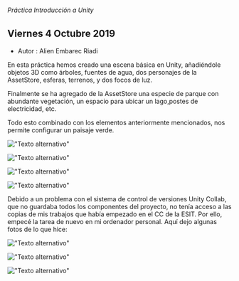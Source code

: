 
###### Práctica Introducción a Unity

## Viernes 4 Octubre 2019

* Autor : Alien Embarec Riadi

En esta práctica hemos creado una escena básica en Unity, añadiéndole objetos 3D como árboles, fuentes de agua, dos personajes de la AssetStore, esferas, terrenos, y dos focos de luz.

Finalmente se ha agregado de la AssetStore una especie de parque con abundante vegetación, un espacio para ubicar un lago,postes de electricidad, etc. 

Todo esto combinado con los elementos anteriormente mencionados, nos permite configurar un paisaje verde.

!["Texto alternativo"](./img/CapturaEscena1_Prct_4_Oct.PNG)

!["Texto alternativo"](./img/CapturaEscena4.PNG)

!["Texto alternativo"](./img/CapturaEscena3.PNG)

!["Texto alternativo"](./img/CapturaEscena5.PNG)

Debido a un problema con el sistema de  control de versiones Unity Collab, que no guardaba todos los componentes del proyecto, no tenía acceso a las copias de mis trabajos que había empezado en el CC de la ESIT. Por ello, empecé la tarea de nuevo en mi ordenador personal. Aquí dejo algunas fotos de lo que hice:

!["Texto alternativo"](./img/CapturaEscena1_NP.PNG)

!["Texto alternativo"](./img/CapturaEscena2_NP.PNG)

!["Texto alternativo"](./img/CapturaEscena3_NP.PNG)